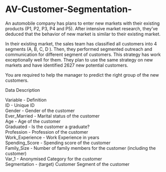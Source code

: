 # AV-Customer-Segmentation-
An automobile company has plans to enter new markets with their existing products (P1, P2, P3, P4 and P5). After intensive market research, they’ve deduced that the behavior of new market is similar to their existing market. 

In their existing market, the sales team has classified all customers into 4 segments (A, B, C, D ). Then, they performed segmented outreach and communication for different segment of customers. This strategy has work exceptionally well for them. They plan to use the same strategy on new markets and have identified 2627 new potential customers. 

You are required to help the manager to predict the right group of the new customers. 



Data Description 


Variable - Definition   
ID - Unique ID   
Gender - Gender of the customer   
Ever_Married - Marital status of the customer   
Age - Age of the customer   
Graduated - Is the customer a graduate?   
Profession - Profession of the customer   
Work_Experience - Work Experience in years   
Spending_Score - Spending score of the customer   
Family_Size -	Number of family members for the customer (including the customer)   
Var_1 -	Anonymised Category for the customer   
Segmentation - (target) Customer Segment of the customer   
